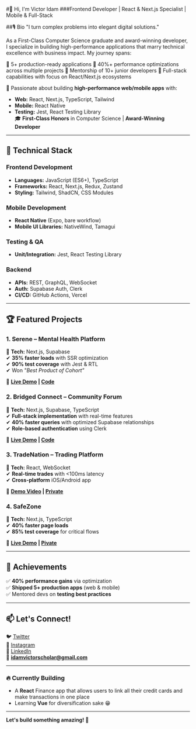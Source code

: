 #👋 Hi, I'm Victor Idam
###Frontend Developer | React & Next.js Specialist | Mobile & Full-Stack

##🎙️ Bio
"I turn complex problems into elegant digital solutions."

As a First-Class Computer Science graduate and award-winning developer, I specialize in building high-performance applications that marry technical excellence with business impact. My journey spans:

🔸 5+ production-ready applications
🔸 40%+ performance optimizations across multiple projects
🔸 Mentorship of 10+ junior developers
🔸 Full-stack capabilities with focus on React/Next.js ecosystems

🚀 Passionate about building **high-performance web/mobile apps** with:  
- **Web:** React, Next.js, TypeScript, Tailwind  
- **Mobile:** React Native  
- **Testing:** Jest, React Testing Library  
🎓 **First-Class Honors** in Computer Science | **Award-Winning Developer**  

---

## 🔧 Technical Stack  

### **Frontend Development**  
- **Languages:** JavaScript (ES6+), TypeScript  
- **Frameworks:** React, Next.js, Redux, Zustand  
- **Styling:** Tailwind, ShadCN, CSS Modules  

### **Mobile Development**  
- **React Native** (Expo, bare workflow)  
- **Mobile UI Libraries:** NativeWind, Tamagui  

### **Testing & QA**  
- **Unit/Integration:** Jest, React Testing Library 

### **Backend**  
- **APIs:** REST, GraphQL, WebSocket  
- **Auth:** Supabase Auth, Clerk  
- **CI/CD:** GitHub Actions, Vercel  

---

## 🏆 Featured Projects  

### 1. **Serene – Mental Health Platform**  
📍 **Tech:** Next.js, Supabase  
✔ **35% faster loads** with SSR optimization  
✔ **90% test coverage** with Jest & RTL  
✔ Won *"Best Product of Cohort"*  

🔗 **[Live Demo](https://serene-ivory.vercel.app/) | [Code](https://github.com/idamvictor/serene)**  

### 2. **Bridged Connect – Community Forum**  
📍 **Tech:** Next.js, Supabase, TypeScript  
✔ **Full-stack implementation** with real-time features  
✔ **40% faster queries** with optimized Supabase relationships  
✔ **Role-based authentication** using Clerk  

🔗 **[Live Demo](https://bridged2.vercel.app/) | [Code](https://github.com/idamvictor/bridged)**  

### 3. **TradeNation – Trading Platform**  
📍 **Tech:** React, WebSocket  
✔ **Real-time trades** with <100ms latency  
✔ **Cross-platform** iOS/Android app  

🔗 **[Demo Video](https://cfds-platform.vercel.app/) | [Private](#)**  

### 4. **SafeZone**  
📍 **Tech:** Next.js, TypeScript  
✔ **40% faster page loads**  
✔ **85% test coverage** for critical flows  

🔗 **[Live Demo](https://www.safezone.ng/) | [Pivate](#)**  

---

## 🌟 Achievements  
✅ **40% performance gains** via optimization  
✅ **Shipped 5+ production apps** (web & mobile)  
✅ Mentored devs on **testing best practices**  

---

## 📫 Let's Connect!  
🐦 [Twitter](https://twitter.com/idam_victor_x1)  
📸 [Instagram](https://instagram.com/idamvictorx1)  
💼 [LinkedIn](https://linkedin.com/in/victor-idam)  
📧 **idamvictorscholar@gmail.com**  

---

### 🔥 **Currently Building**  
- A **React** Finance app that allows users to link all their credit cards and make transactions in one place  
- Learning **Vue** for diversification sake 😁  

---

**Let's build something amazing!** 🚀

